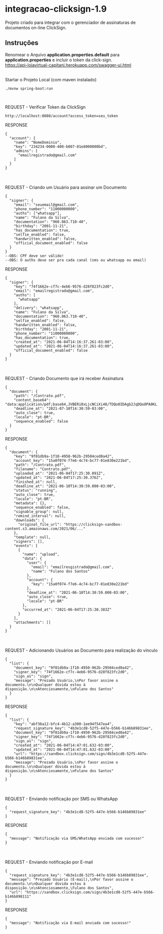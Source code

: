 # integracao-clicksign-1.9
Projeto criado para integrar com o gerenciador de assinaturas de documentos on-line ClickSign.

## Instruções
Renomear o Arquivo <b>application.properties.default</b> para <b>application.properties</b> e incluir o token da click-sign.<br/>
https://api-lojavirtual-capitani.herokuapp.com/swagger-ui.html
<br/><br/>


Startar o Projeto Local (com maven instalado)<br/>
```
./mvnw spring-boot:run
```
<br/>

REQUEST - Verificar Token da ClickSign<br/>
```
http://localhost:8080/account?access_token=seu_token
```
RESPONSE<br/>
```
{
  "account": {
    "name": "NomeDominio",
    "key": "234234-0000-400-b007-01e8000000bd",
    "admins": [
      "emailregistrado@gmail.com"
    ]
  }
}
```
<br/><br/>
REQUEST - Criando um Usuário para assinar um Documento<br/>
```
{
  "signer": {
    "email": "seuemail@gmail.com",
    "phone_number": "11000000000",
    "auths": ["whatsapp"],
    "name": "Fulano da Silva",
    "documentation": "960.863.710-40",
    "birthday": "2001-11-21",
    "has_documentation": true,
    "selfie_enabled": false,
    "handwritten_enabled": false,
    "official_document_enabled": false
  }
}
--OBS: CPF deve ser válido!
--OBS: O auths deve ser pra cada canal (sms ou whatsapp ou email)
```
RESPONSE<br/>
```
{
  "signer": {
    "key": "74f1662e-cf7c-4eb6-9576-d28f823fc2d0",
    "email": "emailregistrado@gmail.com",
    "auths": [
      "whatsapp"
    ],
    "delivery": "whatsapp",
    "name": "Fulano da Silva",
    "documentation": "960.863.710-40",
    "selfie_enabled": false,
    "handwritten_enabled": false,
    "birthday": "2001-11-21",
    "phone_number": "11000000000",
    "has_documentation": true,
    "created_at": "2021-06-04T14:16:37.261-03:00",
    "updated_at": "2021-06-04T14:16:37.261-03:00",
    "official_document_enabled": false
  }
}
```
<br/><br/>
REQUEST - Criando Documento que irá receber Assinatura<br/>
```
{
  "document": {
    "path": "/Contrato.pdf",
    "content_base64": "data:application/pdf;base64,JVBERi0xLjcNCiXi48/TDQo0IDAgb2JqDQo8PA0KL...",
    "deadline_at": "2021-07-10T14:30:59-03:00",
    "auto_close": true,
    "locale": "pt-BR",
    "sequence_enabled": false
  }
}
```
RESPONSE<br/>
```
{
  "document": {
    "key": "9f01db9a-1f10-4950-962b-29504ced0a42",
    "account_key": "15a0f074-f7e6-4c74-bc77-01e830e221bd",
    "path": "/Contrato.pdf",
    "filename": "Contrato.pdf",
    "uploaded_at": "2021-06-04T17:25:30.091Z",
    "updated_at": "2021-06-04T17:25:30.376Z",
    "finished_at": null,
    "deadline_at": "2021-06-10T14:30:59.000-03:00",
    "status": "running",
    "auto_close": true,
    "locale": "pt-BR",
    "metadata": {},
    "sequence_enabled": false,
    "signable_group": null,
    "remind_interval": null,
    "downloads": {
      "original_file_url": "https://clicksign-sandbox-content.s3.amazonaws.com/2021/06/..."
    },
    "template": null,
    "signers": [],
    "events": [
      {
        "name": "upload",
        "data": {
          "user": {
            "email": "emailresgistrado@gmail.com",
            "name": "Fulano dos Santos"
          },
          "account": {
            "key": "15a0f074-f7e6-4c74-bc77-01e830e221bd"
          },
          "deadline_at": "2021-06-10T14:30:59.000-03:00",
          "auto_close": true,
          "locale": "pt-BR"
        },
        "occurred_at": "2021-06-04T17:25:30.383Z"
      }
    ],
    "attachments": []
  }
}
```
<br/><br/>
REQUEST - Adicionando Usuários ao Documento para realização do vínculo<br/>
```
{
  "list": {
    "document_key": "9f01db9a-1f10-4950-962b-29504ced0a42",
    "signer_key": "74f1662e-cf7c-4eb6-9576-d28f823fc2d0",
    "sign_as": "sign",
    "message": "Prezado Usuário,\nPor favor assine o documento.\n\nQualquer dúvida estou à disposição.\n\nAtenciosamente,\nFulano dos Santos"
  }
}
```
RESPONSE<br/>
```
{
  "list": {
    "key": "abf36a12-bfc4-4b12-a300-1ee94f547ea4",
    "request_signature_key": "4b3e1cd8-52f5-447e-b566-b146b89831ee",
    "document_key": "9f01db9a-1f10-4950-962b-29504ced0a42",
    "signer_key": "74f1662e-cf7c-4eb6-9576-d28f823fc2d0",
    "sign_as": "sign",
    "created_at": "2021-06-04T14:47:01.632-03:00",
    "updated_at": "2021-06-04T14:47:01.632-03:00",
    "url": "https://sandbox.clicksign.com/sign/4b3e1cd8-52f5-447e-b566-b146b89831ee",
    "message": "Prezado Usuário,\nPor favor assine o documento.\n\nQualquer dúvida estou à disposição.\n\nAtenciosamente,\nFulano dos Santos"
  }
}
```
<br/><br/>
REQUEST - Enviando notificação por SMS ou WhatsApp<br/>
```
{
  "request_signature_key": "4b3e1cd8-52f5-447e-b566-b146b89831ee"
}
```
RESPONSE<br/>
```
{
  "message": "Notificação via SMS/WhatsApp enviada com sucesso!"
}
```
<br/><br/>
REQUEST - Enviando notificação por E-mail<br/>
```
{
  "request_signature_key": "4b3e1cd8-52f5-447e-b566-b146b89831ee",
  "message": "Prezado Usuário (E-mail),\nPor favor assine o documento.\n\nQualquer dúvida estou à disposição.\n\nAtenciosamente,\Fulano dos Santos",
  "url": "https://sandbox.clicksign.com/sign/4b3e1cd8-52f5-447e-b566-b146b898111"
}
```
RESPONSE<br/>
```
{
  "message": "Notificação via E-mail enviada com sucesso!"
}
```